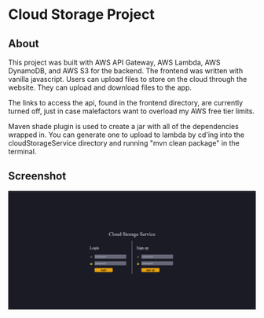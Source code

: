 # Cloud Storage Project

## About 
This project was built with AWS API Gateway, AWS Lambda, AWS DynamoDB, and AWS S3 for the backend. The frontend was written with vanilla javascript. Users can upload files to store on the cloud through the website. They can upload and download files to the app.

The links to access the api, found in the frontend directory, are currently turned off, just in case malefactors want to overload my AWS free tier limits.

Maven shade plugin is used to create a jar with all of the dependencies wrapped in. You can generate one to upload to lambda by cd'ing into the cloudStorageService directory and running "mvn clean package" in the terminal.

## Screenshot

![Image of the app's home page](./frontend/frontend-screenshot.png "Image of the app's home page")
